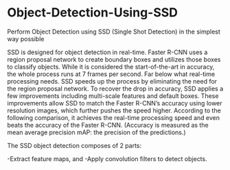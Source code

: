 # Object-Detection-Using-SSD
Perform Object Detection using SSD (Single Shot Detection) in the simplest way possible

SSD is designed for object detection in real-time. Faster R-CNN uses a region proposal network to create boundary boxes and utilizes those boxes to classify objects. While it is considered the start-of-the-art in accuracy, the whole process runs at 7 frames per second. Far below what real-time processing needs. SSD speeds up the process by eliminating the need for the region proposal network. To recover the drop in accuracy, SSD applies a few improvements including multi-scale features and default boxes. These improvements allow SSD to match the Faster R-CNN’s accuracy using lower resolution images, which further pushes the speed higher. According to the following comparison, it achieves the real-time processing speed and even beats the accuracy of the Faster R-CNN. (Accuracy is measured as the mean average precision mAP: the precision of the predictions.)

The SSD object detection composes of 2 parts:

-Extract feature maps, and
-Apply convolution filters to detect objects.
